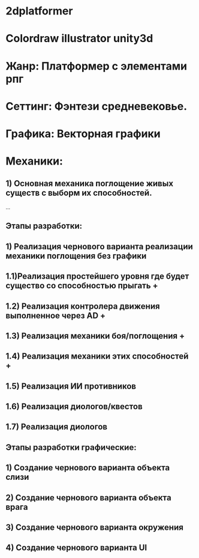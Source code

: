 # 2dplatformer
# Colordraw illustrator unity3d
# Жанр: Платформер с элементами рпг
# Сеттинг: Фэнтези средневековье.
# Графика: Векторная графики
# Механики:
## 1) Основная механика поглощение живых существ с выборм  их способностей.
...

## Этапы разработки:
## 1) Реализация чернового варианта реализации механики поглощения без графики 
## 1.1)Реализация простейшего уровня где будет существо со способностью прыгать +
## 1.2) Реализация контролера движения выполненное через AD +
## 1.3) Реализация механики боя/поглощения +
## 1.4) Реализация механики этих способностей +
## 1.5) Реализация ИИ противников
## 1.6) Реализация диологов/квестов
## 1.7) Реализация диологов


## Этапы разработки графические:
## 1) Создание чернового варианта объекта слизи
## 2) Создание чернового варианта объекта врага
## 3) Создание чернового варианта окружения
## 4) Создание чернового варианта UI
